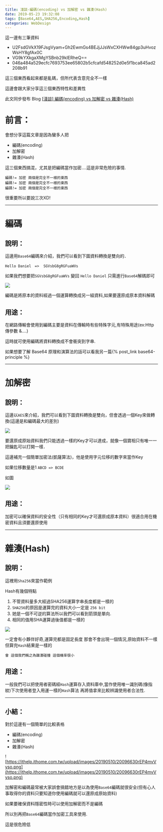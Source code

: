 ```yaml
---
title: 淺談-編碼(encoding) vs 加解密 vs 雜湊(Hash)
date: 2019-05-23 19:32:08
tags: [Base64,AES,SHA256,Encoding,Hash]
categories: WebDesign
---
```

這一邊有三筆資料

* U2FsdGVkX19FJsgVyam+Gh2EwmGs4BEJjJJsWxCXHWw84gp3uHvozWsHY8gfAx0C
* VG9kYXkgaXMgYSBnb29kIERheQ==
* 046a484a529ecfc7693753ee65802b5cfcafd548252d0e5f1bca845ad2208b91

這三個東西看起來都是亂碼，但所代表含意完全不一樣

這邊會跟大家分享這三個東西特性和差異性

此文同步發布 Blog [[淺談] 編碼(encoding) vs 加解密 vs 雜湊(Hash)](https://dotblogs.com.tw/daniel/2019/05/06/223004)

 
# 前言：

會想分享這篇文章是因為蠻多人把

* 編碼(encoding)
* 加解密
* 雜湊(Hash) 

這三個東西搞混，尤其是把編碼當作加密....這是非常危險的事情. 

    編碼!= 加密 兩個是完全不一樣的東西
    編碼!= 加密 兩個是完全不一樣的東西
    編碼!= 加密 兩個是完全不一樣的東西
    
很重要所以要說三次XD! 

-----

# 編碼
## 說明：

這邊用`Base64`編碼來介紹，我們可以看到下圖資料轉換是雙向的．

    Hello Daniel　=>  SGVsbG8gRGFuaWVs
如果我們想要把`SGVsbG8gRGFuaWVs` 變回 `Hello Daniel` 只需進行`Base64`解碼即可

![](https://az787680.vo.msecnd.net/user/%E4%B9%9D%E6%A1%83/be1dd9ce-3ce4-4404-ac0a-fe66ae2c64c1/1557148998_19694.png)

編碼是將原本的資料經過一個運算轉換成另一組資料,如果要還原成原本資料解碼

## 用途：
在網路傳輸會使用到編碼主要是資料在傳輸時有些特殊字元,有特殊用途(ex:Http 傳參數  &....)

這時就可使用編碼將資料轉換成不會衝突到字串.

如果想要了解 Base64 原理和演算法的話可以看我另一篇{% post_link base64-principle %}

-----

# 加解密
## 說明：

這邊以`AES`來介紹，我們可以看到下圖資料轉換是雙向，但會透過一個Key來做轉換(這邊是和編碼最大的差別)

![](https://az787680.vo.msecnd.net/user/%E4%B9%9D%E6%A1%83/be1dd9ce-3ce4-4404-ac0a-fe66ae2c64c1/1557149615_79307.png)

要還原成原始資料我們只能透過一樣的Key才可以達成，就像一個寶相只有唯一一把鑰匙可以打開一樣．

這邊補充一個簡單加密法(凱薩算法)，他是使用字元位移的數字來當作Key

如果位移數量是1 `ABCD => BCDE`

如圖

![](https://upload.wikimedia.org/wikipedia/commons/2/2b/Caesar3.svg)

## 用途：
加密可以確保資料的安全性（只有相同的Key才可還原成原本資料）很適合用在機密資料且須要還原使用

-----

# 雜湊(Hash) 
## 說明：
這裡用`Sha256`來當作範例

Hash有幾個特點

1. 不管資料量多大經過SHA256運算字串長度都是一樣的
2. `SHA256`的原因是運算完的資料大小一定是 `256 bit`
3. 她是一個不可逆的算法所以我們可以看到箭頭是單向.
4. 相同的值用SHA運算過後值都是一樣的


![](https://az787680.vo.msecnd.net/user/%E4%B9%9D%E6%A1%83/be1dd9ce-3ce4-4404-ac0a-fe66ae2c64c1/1557152092_14191.png)

一定會有小夥伴好奇,運算完都是固定長度 那會不會出現一個情況,原始資料不一樣但算完`Hash`結果是一樣的

    會 這個我們稱之為雜湊碰撞 這個機率很小
    
## 用途：
一般我們可以把使用者密碼經`Hash`運算存入資料庫中,當作使用唯一識別碼(像指紋)下次使用者登入用運一樣的`Hash`算法 再將值拿來比較辨識使用者合法性.

-----

## 小結：
對於這邊有一個簡單的比較表格

* 編碼(encoding)
* 加解密
* 雜湊(Hash) 


![https://ithelp.ithome.com.tw/upload/images/20190510/20096630rEP4mvVyso.png](https://ithelp.ithome.com.tw/upload/images/20190510/20096630rEP4mvVyso.png)

加解密和編碼最常被大家誤會搞錯地方是以為使用`Base64`編碼就很安全(但有心人事取得你的資料只要知道你使用編碼就可以還原成原始資料)

如果要確保資料隱密性時可以使用加解密而不是編碼

所以別再把`Base64`編碼當作加密工具來使用.

這是很危險低